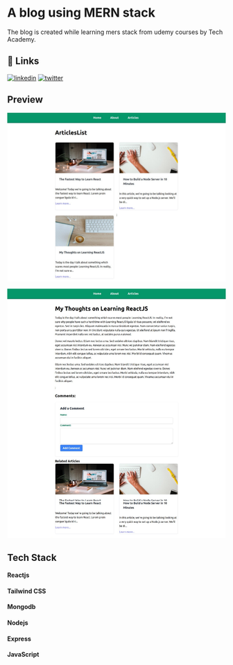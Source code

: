 
# A blog using MERN stack

The blog is created while learning mers stack from udemy courses by Tech Academy.


## 🔗 Links
[![linkedin](https://img.shields.io/badge/linkedin-0A66C2?style=for-the-badge&logo=linkedin&logoColor=white)](https://www.linkedin.com/in/sailendrachettri/)
[![twitter](https://img.shields.io/badge/twitter-1DA1F2?style=for-the-badge&logo=twitter&logoColor=white)](https://twitter.com/sailendrchettri)

  
## Preview

![App Screenshot](https://github.com/sailendrachettri/mern-stack-blog/blob/main/Client/public/images/article%20page.png)

![App Screenshot](https://github.com/sailendrachettri/mern-stack-blog/blob/main/Client/public/images/post%20page.png)
## Tech Stack

#### Reactjs

#### Tailwind CSS

#### Mongodb

#### Nodejs

#### Express

#### JavaScript
